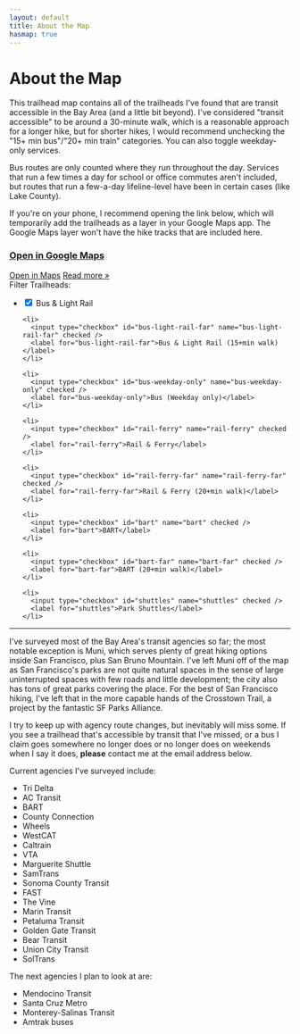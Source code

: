 ```yaml
---
layout: default
title: About the Map
hasmap: true
---
```


<h1 class="page-title">About the Map</h1>

This trailhead map contains all of the trailheads I've found that are transit accessible in the Bay Area (and a little bit beyond). I've considered "transit accessible" to be around a 30-minute walk, which is a reasonable approach for a longer hike, but for shorter hikes, I would recommend unchecking the "15+ min bus"/"20+ min train" categories. You can also toggle weekday-only services.

Bus routes are only counted where they run throughout the day. Services that run a few times a day for school or office commutes aren't included, but routes that run a few-a-day lifeline-level have been in certain cases (like Lake County).

If you're on your phone, I recommend opening the link below, which will temporarily add the trailheads as a layer in your Google Maps app. The Google Maps layer won't have the hike tracks that are included here.

<h3 class="centered"><a href="https://www.google.com/maps/d/viewer?mid=1QqhlN34LiBV7FQZZh5ZzEl4kzpwLKcE" target="_blank">Open in Google Maps</a></h3>

<div id="ol-map">
  <div id="info"></div>
</div>

<div id="popup" class="ol-popup">
  <a href="#" id="popup-directions-link" class="ol-popup-link" target="_blank">Open in Maps</a>
  <a href="#" id="popup-hike-link" class="ol-popup-link">Read&nbsp;more&nbsp;»</a>
  <a href="#" id="popup-closer" class="ol-popup-closer"></a>
  <div id="popup-content"></div>
</div>

<div id="filter" class="infobox infobox-filter map-page">
  Filter Trailheads:
  <form id="filter-form" autocomplete="off">
  <ul>
    <li>
      <input type="checkbox" id="bus-light-rail" name="bus-light-rail" checked />
      <label for="bus-light-rail">Bus & Light Rail</label>
    </li>

    <li>
      <input type="checkbox" id="bus-light-rail-far" name="bus-light-rail-far" checked />
      <label for="bus-light-rail-far">Bus & Light Rail (15+min walk)</label>
    </li>

    <li>
      <input type="checkbox" id="bus-weekday-only" name="bus-weekday-only" checked />
      <label for="bus-weekday-only">Bus (Weekday only)</label>
    </li>

    <li>
      <input type="checkbox" id="rail-ferry" name="rail-ferry" checked />
      <label for="rail-ferry">Rail & Ferry</label>
    </li>

    <li>
      <input type="checkbox" id="rail-ferry-far" name="rail-ferry-far" checked />
      <label for="rail-ferry-far">Rail & Ferry (20+min walk)</label>
    </li>

    <li>
      <input type="checkbox" id="bart" name="bart" checked />
      <label for="bart">BART</label>
    </li>

    <li>
      <input type="checkbox" id="bart-far" name="bart-far" checked />
      <label for="bart-far">BART (20+min walk)</label>
    </li>

    <li>
      <input type="checkbox" id="shuttles" name="shuttles" checked />
      <label for="shuttles">Park Shuttles</label>
    </li>
  </ul>
  </form>
</div>

<hr>

I've surveyed most of the Bay Area's transit agencies so far; the most notable exception is Muni, which serves plenty of great hiking options inside San Francisco, plus San Bruno Mountain. I've left Muni off of the map as San Francisco's parks are not quite natural spaces in the sense of large uninterrupted spaces with few roads and little development; the city also has tons of great parks covering the place. For the best of San Francisco hiking, I've left that in the more capable hands of the Crosstown Trail, a project by the fantastic SF Parks Alliance.

I try to keep up with agency route changes, but inevitably will miss some. If you see a trailhead that's accessible by transit that I've missed, or a bus I claim goes somewhere no longer does or no longer does on weekends when I say it does, **please** contact me at the email address below.

Current agencies I've surveyed include:
* Tri Delta
* AC Transit
* BART
* County Connection
* Wheels
* WestCAT
* Caltrain
* VTA
* Marguerite Shuttle
* SamTrans
* Sonoma County Transit
* FAST
* The Vine
* Marin Transit
* Petaluma Transit
* Golden Gate Transit
* Bear Transit
* Union City Transit
* SolTrans

The next agencies I plan to look at are:
* Mendocino Transit
* Santa Cruz Metro
* Monterey-Salinas Transit
* Amtrak buses
